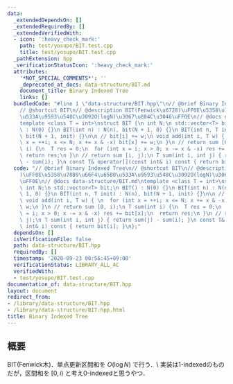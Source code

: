```yaml
---
data:
  _extendedDependsOn: []
  _extendedRequiredBy: []
  _extendedVerifiedWith:
  - icon: ':heavy_check_mark:'
    path: test/yosupo/BIT.test.cpp
    title: test/yosupo/BIT.test.cpp
  _pathExtension: hpp
  _verificationStatusIcon: ':heavy_check_mark:'
  attributes:
    '*NOT_SPECIAL_COMMENTS*': ''
    _deprecated_at_docs: data-structure/BIT.md
    document_title: Binary Indexed Tree
    links: []
  bundledCode: "#line 1 \"data-structure/BIT.hpp\"\n// @brief Binary Indexed Tree\n\
    // @shortcut BIT\n// @description BIT(Fenwick\u6728)\uFF0E\u5358\u70B9\u66F4\u65B0\
    \u533A\u9593\u548C\u3092O(logN)\u3067\u884C\u3046\uFF0E\n// @docs data-structure/BIT.md\n\
    template <class T = int>\nstruct BIT {\n int N;\n std::vector<T> bit;\n BIT()\
    \ : N(0) {}\n BIT(int n) : N(n), bit(N + 1, 0) {}\n BIT(int n, T init) : N(n),\
    \ bit(N + 1, init) {}\n\n // bit[i] += w;\n void add(int i, T w) { \n  for (int\
    \ x = ++i; x <= N; x += x & -x) bit[x] += w;\n }\n // return sum [0, i);\n T sum(int\
    \ i) {\n  T res = 0;\n  for (int x = i; x > 0; x -= x & -x) res += bit[x];\n \
    \ return res;\n }\n // return sum [i, j);\n T sum(int i, int j) { return sum(j)\
    \ - sum(i); }\n const T& operator[](const int& i) const { return bit[i]; }\n};\n"
  code: "// @brief Binary Indexed Tree\n// @shortcut BIT\n// @description BIT(Fenwick\u6728\
    )\uFF0E\u5358\u70B9\u66F4\u65B0\u533A\u9593\u548C\u3092O(logN)\u3067\u884C\u3046\
    \uFF0E\n// @docs data-structure/BIT.md\ntemplate <class T = int>\nstruct BIT {\n\
    \ int N;\n std::vector<T> bit;\n BIT() : N(0) {}\n BIT(int n) : N(n), bit(N +\
    \ 1, 0) {}\n BIT(int n, T init) : N(n), bit(N + 1, init) {}\n\n // bit[i] += w;\n\
    \ void add(int i, T w) { \n  for (int x = ++i; x <= N; x += x & -x) bit[x] +=\
    \ w;\n }\n // return sum [0, i);\n T sum(int i) {\n  T res = 0;\n  for (int x\
    \ = i; x > 0; x -= x & -x) res += bit[x];\n  return res;\n }\n // return sum [i,\
    \ j);\n T sum(int i, int j) { return sum(j) - sum(i); }\n const T& operator[](const\
    \ int& i) const { return bit[i]; }\n};"
  dependsOn: []
  isVerificationFile: false
  path: data-structure/BIT.hpp
  requiredBy: []
  timestamp: '2020-09-23 00:56:45+09:00'
  verificationStatus: LIBRARY_ALL_AC
  verifiedWith:
  - test/yosupo/BIT.test.cpp
documentation_of: data-structure/BIT.hpp
layout: document
redirect_from:
- /library/data-structure/BIT.hpp
- /library/data-structure/BIT.hpp.html
title: Binary Indexed Tree
---
```

## 概要

BIT(Fenwick木)．単点更新区間和を $O(\log N)$ で行う．\\
実装は1-indexedのものだが，区間和を $[0, i)$ と考え0-indexedと思うやつ．
